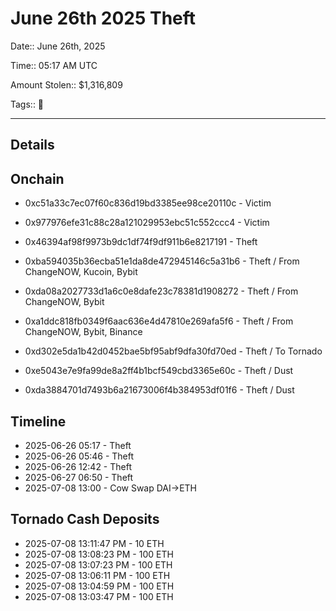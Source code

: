 # June 26th 2025 Theft

Date:: June 26th, 2025

Time:: 05:17 AM UTC

Amount Stolen:: $1,316,809

Tags:: 🔑

---

## Details





## Onchain

- 0xc51a33c7ec07f60c836d19bd3385ee98ce20110c - Victim

- 0x977976efe31c88c28a121029953ebc51c552ccc4 - Victim

- 0x46394af98f9973b9dc1df74f9df911b6e8217191 - Theft

- 0xba594035b36ecba51e1da8de472945146c5a31b6 - Theft / From ChangeNOW, Kucoin, Bybit

- 0xda08a2027733d1a6c0e8dafe23c78381d1908272 - Theft / From ChangeNOW, Bybit

- 0xa1ddc818fb0349f6aac636e4d47810e269afa5f6 - Theft / From ChangeNOW, Bybit, Binance

- 0xd302e5da1b42d0452bae5bf95abf9dfa30fd70ed - Theft / To Tornado 

- 0xe5043e7e9fa99de8a2ff4b1bcf549cbd3365e60c - Theft / Dust

- 0xda3884701d7493b6a21673006f4b384953df01f6 - Theft / Dust


## Timeline

- 2025-06-26 05:17 - Theft 
- 2025-06-26 05:46 - Theft 
- 2025-06-26 12:42 - Theft 
- 2025-06-27 06:50 - Theft 
- 2025-07-08 13:00 - Cow Swap DAI->ETH


## Tornado Cash Deposits

- 2025-07-08 13:11:47 PM - 10 ETH
- 2025-07-08 13:08:23 PM - 100 ETH
- 2025-07-08 13:07:23 PM - 100 ETH
- 2025-07-08 13:06:11 PM - 100 ETH
- 2025-07-08 13:04:59 PM - 100 ETH
- 2025-07-08 13:03:47 PM - 100 ETH